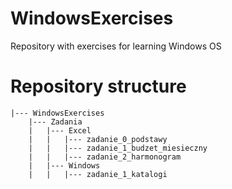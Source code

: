 # WindowsExercises
Repository with exercises for learning Windows OS

# Repository structure
```
|--- WindowsExercises
    |--- Zadania
    |   |--- Excel
    |   |   |--- zadanie_0_podstawy
    |   |   |--- zadanie_1_budzet_miesieczny
    |   |   |--- zadanie_2_harmonogram
    |   |--- Windows
    |   |   |--- zadanie_1_katalogi

```